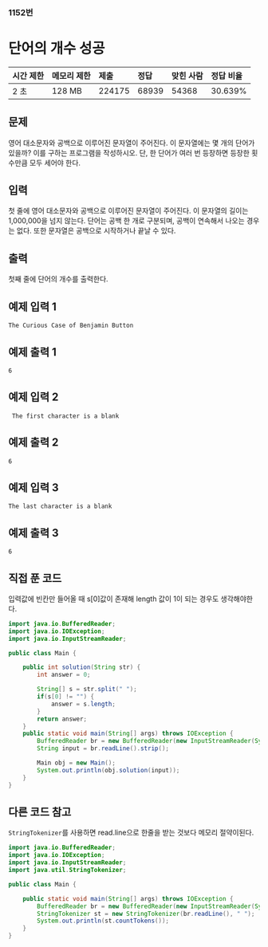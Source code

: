 ### 1152번

# 단어의 개수 성공 

| 시간 제한 | 메모리 제한 | 제출   | 정답  | 맞힌 사람 | 정답 비율 |
| :-------- | :---------- | :----- | :---- | :-------- | :-------- |
| 2 초      | 128 MB      | 224175 | 68939 | 54368     | 30.639%   |

## 문제

영어 대소문자와 공백으로 이루어진 문자열이 주어진다. 이 문자열에는 몇 개의 단어가 있을까? 이를 구하는 프로그램을 작성하시오. 단, 한 단어가 여러 번 등장하면 등장한 횟수만큼 모두 세어야 한다.

## 입력

첫 줄에 영어 대소문자와 공백으로 이루어진 문자열이 주어진다. 이 문자열의 길이는 1,000,000을 넘지 않는다. 단어는 공백 한 개로 구분되며, 공백이 연속해서 나오는 경우는 없다. 또한 문자열은 공백으로 시작하거나 끝날 수 있다.

## 출력

첫째 줄에 단어의 개수를 출력한다.

## 예제 입력 1

```
The Curious Case of Benjamin Button
```

## 예제 출력 1

```
6
```

## 예제 입력 2

```
 The first character is a blank
```

## 예제 출력 2

```
6
```

## 예제 입력 3

```
The last character is a blank 
```

## 예제 출력 3

```
6
```



## 직접 푼 코드

입력값에 빈칸만 들어올 때 s[0]값이 존재해 length 값이 1이 되는 경우도 생각해야한다.

```java
import java.io.BufferedReader;
import java.io.IOException;
import java.io.InputStreamReader;

public class Main {

    public int solution(String str) {
        int answer = 0;

        String[] s = str.split(" ");
        if(s[0] != "") {
            answer = s.length;
        }
        return answer;
    }
    public static void main(String[] args) throws IOException {
        BufferedReader br = new BufferedReader(new InputStreamReader(System.in));
        String input = br.readLine().strip();

        Main obj = new Main();
        System.out.println(obj.solution(input));
    }
}

```



## 다른 코드 참고

`StringTokenizer`를 사용하면 read.line으로 한줄을 받는 것보다 메모리 절약이된다.

```java
import java.io.BufferedReader;
import java.io.IOException;
import java.io.InputStreamReader;
import java.util.StringTokenizer;

public class Main {

    public static void main(String[] args) throws IOException {
        BufferedReader br = new BufferedReader(new InputStreamReader(System.in));
        StringTokenizer st = new StringTokenizer(br.readLine(), " ");
        System.out.println(st.countTokens());
    }
}

```



